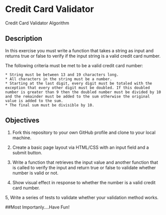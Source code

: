 # Credit Card Validator 

Credit Card Validator Algorithm

## Description

In this exercise you must write a function that takes a string as input and returns true or false to verify if the input string is a valid credit card number.

The following criteria must be met to be a valid credit card number:

	* String must be between 13 and 19 characters long.
	* All characters in the string must be a number.
	* Starting at the last digit, every digit must be totaled with the exception that every other digit must be doubled. If this doubled number is greater than 9 then the doubled number must be divided by 10 and the remainder must be added to the sum otherwise the original value is added to the sum.
	* The final sum must be divisible by 10.

## Objectives

1. Fork this repository to your own GitHub profile and clone to your local machine.

2. Create a basic page layout via HTML/CSS with an input field and a submit button. 

3. Write a function that retrieves the input value and another function that is called to verify the input and return true or false to validate whether number is valid or not.

4. Show visual effect in response to whether the number is a valid credit card number.

5, Write a series of tests to validate whether your validation method works.

##Most Importanly....Have Fun!